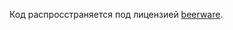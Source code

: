 Код распросстраняется под лицензией [beerware](https://ru.wikipedia.org/wiki/Donationware "wikipedia").
